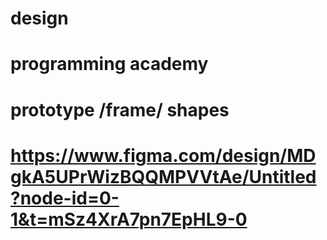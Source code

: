 # design
# programming academy 
# prototype /frame/ shapes
# https://www.figma.com/design/MDgkA5UPrWizBQQMPVVtAe/Untitled?node-id=0-1&t=mSz4XrA7pn7EpHL9-0